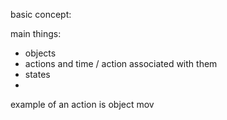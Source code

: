 basic concept:

main things:
- objects 
- actions and time / action associated with them
- states
- 

example of an action is object mov